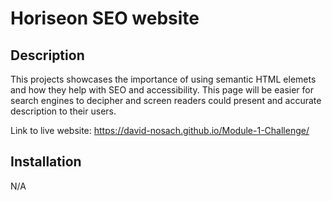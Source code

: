 # Horiseon SEO website

## Description

This projects showcases the importance of using semantic HTML elemets and how they help with SEO and accessibility.
This page will be easier for search engines to decipher and screen readers could present and accurate description to their
users.

Link to live website: https://david-nosach.github.io/Module-1-Challenge/

## Installation

N/A

